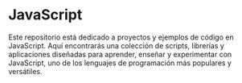 # JavaScript
Este repositorio está dedicado a proyectos y ejemplos de código en JavaScript. Aquí encontrarás una colección de scripts, librerías y aplicaciones diseñadas para aprender, enseñar y experimentar con JavaScript, uno de los lenguajes de programación más populares y versátiles.
